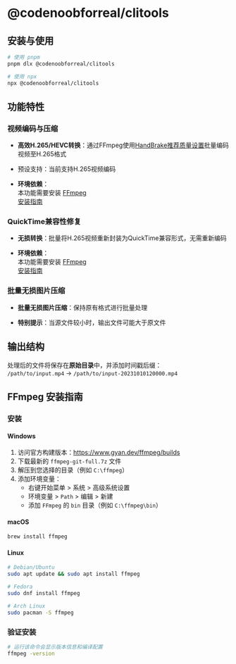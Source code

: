 # @codenoobforreal/clitools

## 安装与使用

```bash
# 使用 pnpm
pnpm dlx @codenoobforreal/clitools

# 使用 npx
npx @codenoobforreal/clitools
```

## 功能特性

### 视频编码与压缩

- ​**高效H.265/HEVC转换**​：通过FFmpeg使用[HandBrake推荐质量设置](https://handbrake.fr/docs/en/1.9.0/workflow/adjust-quality.html)批量编码视频至H.265格式
- 预设支持：当前支持H.265视频编码

- **环境依赖**​：  
  本功能需要安装 [FFmpeg](https://ffmpeg.org)  
  [安装指南](#ffmpeg-installation-guide)

### QuickTime兼容性修复

- ​**无损转换**​：批量将H.265视频重新封装为QuickTime兼容形式，无需重新编码

- ​**环境依赖**​：  
  本功能需要安装 [FFmpeg](https://ffmpeg.org)  
  [安装指南](#ffmpeg-installation-guide)

### 批量无损图片压缩

- ​**​批量无损图片压缩**​：保持原有格式进行批量处理

- ​**特别提示**​：当源文件较小时，输出文件可能大于原文件

## 输出结构

处理后的文件将保存在**原始目录**中，并添加时间戳后缀：  
`/path/to/input.mp4` → `/path/to/input-20231010120000.mp4`

## FFmpeg 安装指南 <a id="ffmpeg-install-guide"></a>

### 安装

#### Windows

1. 访问官方构建版本：https://www.gyan.dev/ffmpeg/builds
2. 下载最新的 `ffmpeg-git-full.7z` 文件
3. 解压到您选择的目录（例如 `C:\ffmpeg`）
4. 添加环境变量：
   - 右键开始菜单 > 系统 > 高级系统设置
   - 环境变量 > `Path` > 编辑 > 新建
   - 添加 `FFmpeg` 的 `bin` 目录（例如 `C:\ffmpeg\bin`）

#### macOS

```bash
brew install ffmpeg
```

#### Linux

```bash
# Debian/Ubuntu
sudo apt update && sudo apt install ffmpeg

# Fedora
sudo dnf install ffmpeg

# Arch Linux
sudo pacman -S ffmpeg
```

### 验证安装

```bash
# 运行该命令会显示版本信息和编译配置
ffmpeg -version
```
